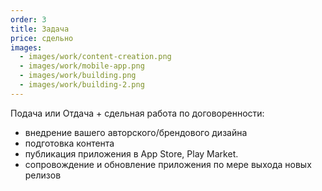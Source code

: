```yaml
---
order: 3
title: Задача
price: сдельно
images:
  - images/work/content-creation.png
  - images/work/mobile-app.png
  - images/work/building.png
  - images/work/building-2.png
---
```


Подача или Отдача + сдельная работа по договоренности:

- внедрение вашего авторского/брендового дизайна
- подготовка контента
- публикация приложения в App Store, Play Market.
- сопровождение и обновление приложения по мере выхода новых релизов
